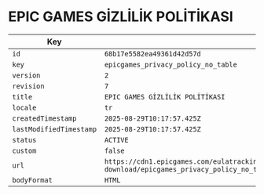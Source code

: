 # EPIC GAMES GİZLİLİK POLİTİKASI

| Key | Value |
| --- | ----- |
| `id` | `68b17e5582ea49361d42d57d` |
| `key` | `epicgames_privacy_policy_no_table` |
| `version` | `2` |
| `revision` | `7` |
| `title` | `EPIC GAMES GİZLİLİK POLİTİKASI` |
| `locale` | `tr` |
| `createdTimestamp` | `2025-08-29T10:17:57.425Z` |
| `lastModifiedTimestamp` | `2025-08-29T10:17:57.425Z` |
| `status` | `ACTIVE` |
| `custom` | `false` |
| `url` | `https://cdn1.epicgames.com/eulatracking-download/epicgames_privacy_policy_no_table/tr/v2/r7/cc478218975f04c16a7d78d577cabc94.pdf` |
| `bodyFormat` | `HTML` |
